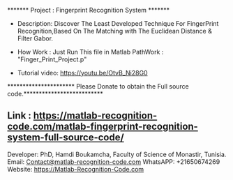 ******* Project : Fingerprint Recognition System *******

- Description: Discover The Least Developed Technique For FingerPrint Recognition,Based On The Matching with The Euclidean Distance & Filter Gabor.





- How Work :  Just Run This file in Matlab PathWork : "Finger_Print_Project.p" 



- Tutorial video: https://youtu.be/OtvB_Ni28G0



********************** Please Donate to obtain the Full source code.**************************



Link : https://matlab-recognition-code.com/matlab-fingerprint-recognition-system-full-source-code/
---------------------------------------------------------------------------------

Developer: PhD, Hamdi Boukamcha, Faculty of Science of Monastir, Tunisia.
Email: Contact@matlab-recognition-code.com
WhatsAPP: +21650674269
Website: https://Matlab-Recognition-Code.com

